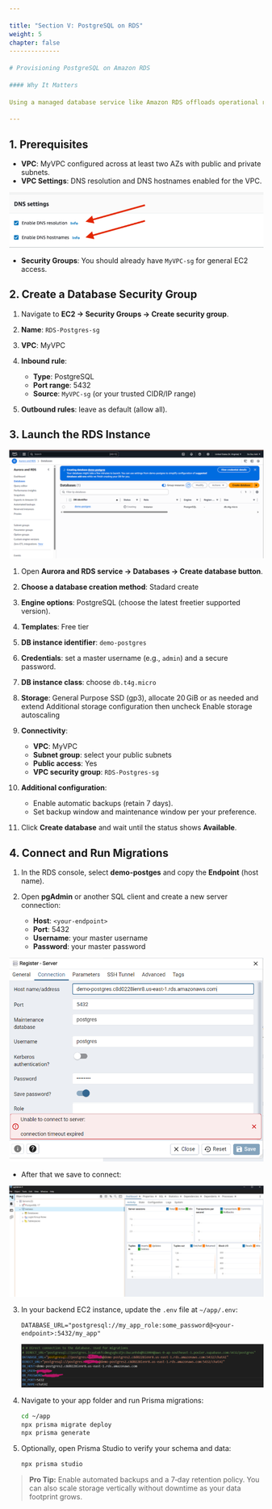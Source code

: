 ```yaml
---

title: "Section V: PostgreSQL on RDS"
weight: 5
chapter: false
--------------

# Provisioning PostgreSQL on Amazon RDS

#### Why It Matters

Using a managed database service like Amazon RDS offloads operational responsibilities—backups, scaling, patching—so you can focus on building application features. In this section, you’ll launch a production‑grade PostgreSQL instance inside your VPC, secure network access, and integrate it with your NestJS backend through Prisma migrations.

---
```


## 1. Prerequisites

* **VPC**: MyVPC configured across at least two AZs with public and private subnets.
* **VPC Settings**: DNS resolution and DNS hostnames enabled for the VPC.

![Host Fullstack Web A.I](../images/5/5-1.png?featherlight=false&width=90pc)

* **Security Groups**: You should already have `MyVPC-sg` for general EC2 access.

## 2. Create a Database Security Group

1. Navigate to **EC2 → Security Groups → Create security group**.
2. **Name**: `RDS-Postgres-sg`
3. **VPC**: MyVPC
4. **Inbound rule**:

   * **Type**: PostgreSQL
   * **Port range**: 5432
   * **Source**: `MyVPC-sg` (or your trusted CIDR/IP range)
5. **Outbound rules**: leave as default (allow all).

## 3. Launch the RDS Instance

![Host Fullstack Web A.I](../images/5/5-2.png?featherlight=false&width=90pc)

1. Open **Aurora and RDS service → Databases → Create database button**.
2. **Choose a database creation method**: Stadard create
2. **Engine options**: PostgreSQL (choose the latest freetier supported version).
3. **Templates**: Free tier 
4. **DB instance identifier**: `demo-postgres`
5. **Credentials**: set a master username (e.g., `admin`) and a secure password.
6. **DB instance class**: choose `db.t4g.micro`
7. **Storage**: General Purpose SSD (gp3), allocate 20 GiB or as needed and extend Additional storage configuration then uncheck Enable storage autoscaling
8. **Connectivity**:

   * **VPC**: MyVPC
   * **Subnet group**: select your public subnets
   * **Public access**: Yes
   * **VPC security group**: `RDS-Postgres-sg`
9. **Additional configuration**:

   * Enable automatic backups (retain 7 days).
   * Set backup window and maintenance window per your preference.
10. Click **Create database** and wait until the status shows **Available**.

## 4. Connect and Run Migrations

1. In the RDS console, select **demo-postges** and copy the **Endpoint** (host name).
2. Open **pgAdmin** or another SQL client and create a new server connection:

   * **Host**: `<your-endpoint>`
   * **Port**: 5432
   * **Username**: your master username
   * **Password**: your master password

![Host Fullstack Web A.I](../images/5/5-3.png?featherlight=false&width=90pc)

- After that we save to connect:

![Host Fullstack Web A.I](../images/5/5-4.png?featherlight=false&width=90pc)

3. In your backend EC2 instance, update the `.env` file at `~/app/.env`:

   ```env
   DATABASE_URL="postgresql://my_app_role:some_password@<your-endpoint>:5432/my_app"
   ```

   ![Host Fullstack Web A.I](../images/5/5-5.png?featherlight=false&width=90pc)

4. Navigate to your app folder and run Prisma migrations:

   ```bash
   cd ~/app
   npx prisma migrate deploy
   npx prisma generate
   ```
5. Optionally, open Prisma Studio to verify your schema and data:

   ```bash
   npx prisma studio
   ```

> **Pro Tip:** Enable automated backups and a 7‑day retention policy. You can also scale storage vertically without downtime as your data footprint grows.
